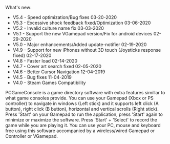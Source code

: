 What's new:
- V5.4 - Speed optimization/Bug fixes 03-20-2020
- V5.3 - Excessive shock feedback fixed/Optimization 03-06-2020
- V5.2 - Invalid culture name fix 03-03-2020
- V5.1 - Support the new VGamepad version/Fix for android devices 02-29-2020
- V5.0 - Major enhancements/Added update-notifier 02-19-2020
- V4.9 - Support for new iPhones without 3D touch (Joysticks response fixed) 02-17-2020
- V4.8 - Faster load 02-14-2020
- V4.7 - Cover art search fixed 02-05-2020
- V4.6 - Better Cursor Navigation 12-04-2019
- V4.5 - Bug fixes 11-04-2019
- V4.0 - Steam Games Compatibility

PCGameConsole is a game directory software with extra features simillar to what game consoles provide. You can use your Gamepad (Xbox or PS controller) to navigate in windows (Left stick) and it supports left click (A button), right click (B button), horizontal and vertical scrolls (Right stick). Press 'Start' on your Gamepad to run the application, press 'Start' again to minimize or maximize the software. Press 'Start' + 'Select' to record the game while you are playing it. You can use your PC, mouse and keyboard free using this software accompanied by a wireless/wired Gamepad or Controller or VGamepad. 
